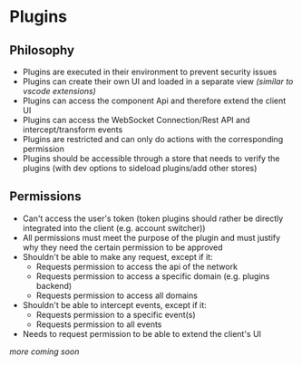 # Plugins

## Philosophy

-   Plugins are executed in their environment to prevent security issues
-   Plugins can create their own UI and loaded in a separate view _(similar to vscode extensions)_
-   Plugins can access the component Api and therefore extend the client UI
-   Plugins can access the WebSocket Connection/Rest API and intercept/transform events
-   Plugins are restricted and can only do actions with the corresponding permission
-   Plugins should be accessible through a store that needs to verify the plugins (with dev options to sideload plugins/add other stores)

## Permissions

-   Can't access the user's token (token plugins should rather be directly integrated into the client (e.g. account switcher))
-   All permissions must meet the purpose of the plugin and must justify why they need the certain permission to be approved
-   Shouldn't be able to make any request, except if it:
    -   Requests permission to access the api of the network
    -   Requests permission to access a specific domain (e.g. plugins backend)
    -   Requests permission to access all domains
-   Shouldn't be able to intercept events, except if it:
    -   Requests permission to a specific event(s)
    -   Requests permission to all events
-   Needs to request permission to be able to extend the client's UI

_more coming soon_
